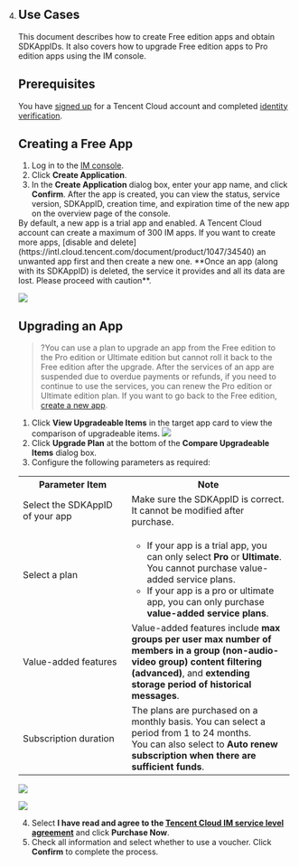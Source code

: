 4. ## Use Cases
   This document describes how to create Free edition apps and obtain SDKAppIDs. It also covers how to upgrade Free edition apps to Pro edition apps using the IM console.

   ## Prerequisites
   You have [signed up](https://intl.cloud.tencent.com/document/product/378/17985) for a Tencent Cloud account and completed [identity verification](http://intl.cloud.tencent.com/document/product/378/3629).

   ## Creating a Free App
   1. Log in to the [IM console](https://console.cloud.tencent.com/im).
   2. Click **Create Application**.
   3. In the **Create Application** dialog box, enter your app name, and click **Confirm**.
       After the app is created, you can view the status, service version, SDKAppID, creation time, and expiration time of the new app on the overview page of the console.

   <dx-alert infotype="explain" title="">
   By default, a new app is a trial app and enabled.
   A Tencent Cloud account can create a maximum of 300 IM apps. If you want to create more apps, [disable and delete](https://intl.cloud.tencent.com/document/product/1047/34540) an unwanted app first and then create a new one. **Once an app (along with its SDKAppID) is deleted, the service it provides and all its data are lost. Please proceed with caution**.
   </dx-alert>

   ![](https://main.qcloudimg.com/raw/8997bb04e972bfe2a1ef7a149b7350b1.jpg)


   ## Upgrading an App
   >?You can use a plan to upgrade an app from the Free edition to the Pro edition or Ultimate edition but cannot roll it back to the Free edition after the upgrade. After the services of an app are suspended due to overdue payments or refunds, if you need to continue to use the services, you can renew the Pro edition or Ultimate edition plan. If you want to go back to the Free edition, [create a new app](https://intl.cloud.tencent.com/document/product/1047/34577).


   1. Click **View Upgradeable Items** in the target app card to view the comparison of upgradeable items.
   ![](https://main.qcloudimg.com/raw/57df90241441a67073bfd4b52de3bc5d.png)
   2. Click **Upgrade Plan** at the bottom of the **Compare Upgradeable Items** dialog box.
   3. Configure the following parameters as required:
     <table>
        <tr>
            <th>Parameter Item</th>  
            <th>Note</th>  
        </tr>
   	 <tr>      
            <td>Select the SDKAppID of your app</td>   
   				<td>Make sure the SDKAppID is correct. It cannot be modified after purchase.</td>   
        </tr> 
   	 <tr>      
            <td>Select a plan</td>   
   				 <td><ul><li>If your app is a trial app, you can only select <b>Pro</b> or <b>Ultimate</b>. You cannot purchase value-added service plans.</li><li>If your app is a pro or ultimate app, you can only purchase <b>value-added service plans</b>.</li></ul></td>   
        </tr> 
   	 <tr>      
            <td nowrap="nowrap">Value-added features</td>   
   				 <td>Value-added features include <b>max groups per user</b> <b>max number of members in a group (non-audio-video group)</b> <b>content filtering (advanced)</b>, and <b>extending storage period of historical messages</b>.</ul></td>   
        </tr> 
   	 <tr> 
   	     <td>Subscription duration</td>   
   	     <td>The plans are purchased on a monthly basis. You can select a period from 1 to 24 months.<br>You can also select to <b>Auto renew subscription when there are sufficient funds</b>.</td>   
        </tr> 
   </table>

   ![](https://main.qcloudimg.com/raw/30985b047064c2c520d5c8b867ed42f5.png)

   ![](https://main.qcloudimg.com/raw/ee60c52d0d2b738e2afb1f0209a27a79.png)

   4. Select **I have read and agree to the [Tencent Cloud IM service level agreement](https://intl.cloud.tencent.com/document/product/1047/34545)** and click **Purchase Now**.
   5. Check all information and select whether to use a voucher. Click **Confirm** to complete the process.
